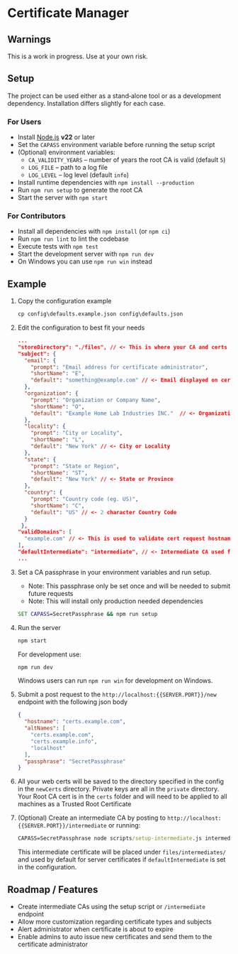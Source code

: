 # Certificate Manager

## Warnings

This is a work in progress. Use at your own risk.

## Setup

The project can be used either as a stand‑alone tool or as a development
dependency. Installation differs slightly for each case.

### For Users

- Install [Node.js](https://nodejs.org/) **v22** or later
- Set the `CAPASS` environment variable before running the setup script
- (Optional) environment variables:
  - `CA_VALIDITY_YEARS` – number of years the root CA is valid (default `5`)
  - `LOG_FILE` – path to a log file
  - `LOG_LEVEL` – log level (default `info`)
- Install runtime dependencies with `npm install --production`
- Run `npm run setup` to generate the root CA
- Start the server with `npm start`

### For Contributors

- Install all dependencies with `npm install` (or `npm ci`)
- Run `npm run lint` to lint the codebase
- Execute tests with `npm test`
- Start the development server with `npm run dev`
- On Windows you can use `npm run win` instead

## Example

1. Copy the configuration example

   ```cmd
   cp config\defaults.example.json config\defaults.json
   ```

2. Edit the configuration to best fit your needs

   ```json
   ...
   "storeDirectory": "./files", // <- This is where your CA and certs will be saved
   "subject": {
     "email": {
       "prompt": "Email address for certificate administrator",
       "shortName": "E",
       "default": "something@example.com" // <- Email displayed on certificates
     },
     "organization": {
       "prompt": "Organization or Company Name",
       "shortName": "O",
       "default": "Example Home Lab Industries INC."  // <- Organization or Company Name
     },
     "locality": {
       "prompt": "City or Locality",
       "shortName": "L",
       "default": "New York" // <- City or Locality
     },
     "state": {
       "prompt": "State or Region",
       "shortName": "ST",
       "default": "New York" // <- State or Province
     },
     "country": {
       "prompt": "Country code (eg. US)",
       "shortName": "C",
       "default": "US" // <- 2 character Country Code
     }
    },
   "validDomains": [
     "example.com" // <- This is used to validate cert request hostnames not alternate names
   ],
   "defaultIntermediate": "intermediate", // <- Intermediate CA used for server certificates
   ...
   ```

3. Set a CA passphrase in your environment variables and run setup.
   - Note: This passphrase only be set once and will be needed to submit future requests
   - Note: This will install only production needed dependencies

   ```cmd
   SET CAPASS=SecretPassphrase && npm run setup
   ```

4. Run the server

   ```cmd
   npm start
   ```

   For development use:

   ```cmd
   npm run dev
   ```

   Windows users can run `npm run win` for development on Windows.

5. Submit a post request to the `http://localhost:{{SERVER.PORT}}/new` endpoint with the following json body

   ```json
   {
     "hostname": "certs.example.com",
     "altNames": [
       "certs.example.com",
       "certs.example.info",
       "localhost"
     ],
     "passphrase": "SecretPassphrase"
   }
   ```

6. All your web certs will be saved to the directory specified in the config in the `newCerts` directory. Private keys are all in the `private` directory. Your Root CA cert is in the `certs` folder and will need to be applied to all machines as a Trusted Root Certificate

7. (Optional) Create an intermediate CA by posting to `http://localhost:{{SERVER.PORT}}/intermediate` or running:

   ```cmd
   CAPASS=SecretPassphrase node scripts/setup-intermediate.js intermediate-name
   ```

   This intermediate certificate will be placed under `files/intermediates/` and used by default for server certificates if `defaultIntermediate` is set in the configuration.

## Roadmap / Features

- Create intermediate CAs using the setup script or `/intermediate` endpoint
- Allow more customization regarding certificate types and subjects
- Alert administrator when certificate is about to expire
- Enable admins to auto issue new certificates and send them to the certificate administrator
